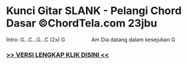 
 # Kunci Gitar SLANK - Pelangi Chord Dasar ©ChordTela.com 23jbu


Intro: G…C…G…C (2x) G                  Am Dia datang dalam kesejukan G

###  <a href="https://shortlighzx.web.app?sq=Kunci Gitar SLANK - Pelangi Chord Dasar ©ChordTela.com"> >> VERSI LENGKAP KLIK DISINI << </a>
